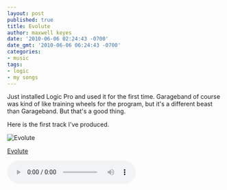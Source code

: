 ```yaml
---
layout: post
published: true
title: Evolute
author: maxwell keyes
date: '2010-06-06 02:24:43 -0700'
date_gmt: '2010-06-06 06:24:43 -0700'
categories:
- music
tags:
- logic
- my songs
---
```


Just installed Logic Pro and used it for the first time. Garageband of course was kind of like training wheels for
the program, but it's a different beast than Garageband. But that's a good thing.

Here is the first track I've produced.

![Evolute](./evolute.jpg "Evolute")

[Evolute](./redconfetti-evolute.mp3)

<audio controls>
  <source src="./redconfetti-evolute.mp3" type="audio/mpeg">
Your browser does not support the audio element.
</audio>
